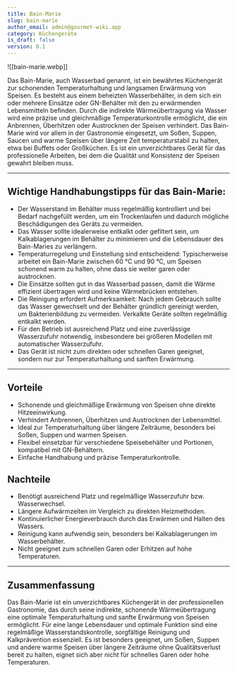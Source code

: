 ```yaml
---
title: Bain-Marie
slug: bain-marie
author_email: admin@gourmet-wiki.app
category: Küchengeräte
is_draft: false
version: 0.1
---
```

![[bain-marie.webp]]

Das Bain-Marie, auch Wasserbad genannt, ist ein bewährtes Küchengerät zur schonenden Temperaturhaltung und langsamen Erwärmung von Speisen. Es besteht aus einem beheizten Wasserbehälter, in dem sich ein oder mehrere Einsätze oder GN-Behälter mit den zu erwärmenden Lebensmitteln befinden. Durch die indirekte Wärmeübertragung via Wasser wird eine präzise und gleichmäßige Temperaturkontrolle ermöglicht, die ein Anbrennen, Überhitzen oder Austrocknen der Speisen verhindert. Das Bain-Marie wird vor allem in der Gastronomie eingesetzt, um Soßen, Suppen, Saucen und warme Speisen über längere Zeit temperaturstabil zu halten, etwa bei Buffets oder Großküchen. Es ist ein unverzichtbares Gerät für das professionelle Arbeiten, bei dem die Qualität und Konsistenz der Speisen gewahrt bleiben muss.

____

## Wichtige Handhabungstipps für das Bain-Marie:

- Der Wasserstand im Behälter muss regelmäßig kontrolliert und bei Bedarf nachgefüllt werden, um ein Trockenlaufen und dadurch mögliche Beschädigungen des Geräts zu vermeiden.
- Das Wasser sollte idealerweise entkalkt oder gefiltert sein, um Kalkablagerungen im Behälter zu minimieren und die Lebensdauer des Bain-Maries zu verlängern.
- Temperaturregelung und Einstellung sind entscheidend: Typischerweise arbeitet ein Bain-Marie zwischen 60 °C und 90 °C, um Speisen schonend warm zu halten, ohne dass sie weiter garen oder austrocknen.
- Die Einsätze sollten gut in das Wasserbad passen, damit die Wärme effizient übertragen wird und keine Wärmebrücken entstehen.
- Die Reinigung erfordert Aufmerksamkeit: Nach jedem Gebrauch sollte das Wasser gewechselt und der Behälter gründlich gereinigt werden, um Bakterienbildung zu vermeiden. Verkalkte Geräte sollten regelmäßig entkalkt werden.
- Für den Betrieb ist ausreichend Platz und eine zuverlässige Wasserzufuhr notwendig, insbesondere bei größeren Modellen mit automatischer Wasserzufuhr.
- Das Gerät ist nicht zum direkten oder schnellen Garen geeignet, sondern nur zur Temperaturhaltung und sanften Erwärmung.

____

## Vorteile

- Schonende und gleichmäßige Erwärmung von Speisen ohne direkte Hitzeeinwirkung.    
- Verhindert Anbrennen, Überhitzen und Austrocknen der Lebensmittel.
- Ideal zur Temperaturhaltung über längere Zeiträume, besonders bei Soßen, Suppen und warmen Speisen.
- Flexibel einsetzbar für verschiedene Speisebehälter und Portionen, kompatibel mit GN-Behältern.
- Einfache Handhabung und präzise Temperaturkontrolle.

## Nachteile

- Benötigt ausreichend Platz und regelmäßige Wasserzufuhr bzw. Wasserwechsel.
- Längere Aufwärmzeiten im Vergleich zu direkten Heizmethoden.
- Kontinuierlicher Energieverbrauch durch das Erwärmen und Halten des Wassers.
- Reinigung kann aufwendig sein, besonders bei Kalkablagerungen im Wasserbehälter.
- Nicht geeignet zum schnellen Garen oder Erhitzen auf hohe Temperaturen.

____

## Zusammenfassung

Das Bain-Marie ist ein unverzichtbares Küchengerät in der professionellen Gastronomie, das durch seine indirekte, schonende Wärmeübertragung eine optimale Temperaturhaltung und sanfte Erwärmung von Speisen ermöglicht. Für eine lange Lebensdauer und optimale Funktion sind eine regelmäßige Wasserstandskontrolle, sorgfältige Reinigung und Kalkprävention essenziell. Es ist besonders geeignet, um Soßen, Suppen und andere warme Speisen über längere Zeiträume ohne Qualitätsverlust bereit zu halten, eignet sich aber nicht für schnelles Garen oder hohe Temperaturen.